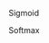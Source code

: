 <file name=0 path=/Users/yoonjongin/Desktop/Matsuo_Lab/DeepLearning基礎講座/my_practice/Lecture2/README.md>Sigmoid


Softmax
</file>
